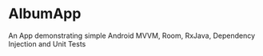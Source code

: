 # AlbumApp
An App demonstrating simple Android MVVM, Room, RxJava, Dependency Injection and Unit Tests
